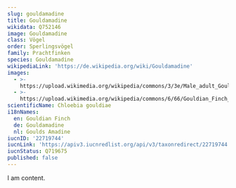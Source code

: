 ```yaml
---
slug: gouldamadine
title: Gouldamadine
wikidata: Q752146
image: Gouldamadine
class: Vögel
order: Sperlingsvögel
family: Prachtfinken
species: Gouldamadine
wikipediaLink: 'https://de.wikipedia.org/wiki/Gouldamadine'
images:
  - >-
    https://upload.wikimedia.org/wikipedia/commons/3/3e/Male_adult_Gouldian_Finch.jpg
  - >-
    https://upload.wikimedia.org/wikipedia/commons/6/66/Gouldian_Finch_Female.jpg
scientificName: Chloebia gouldiae
i18nNames:
  en: Gouldian Finch
  de: Gouldamadine
  nl: Goulds Amadine
iucnID: '22719744'
iucnLink: 'https://apiv3.iucnredlist.org/api/v3/taxonredirect/22719744'
iucnStatus: Q719675
published: false
---
```


I am content.
